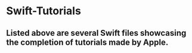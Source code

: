 # Swift-Tutorials

## Listed above are several Swift files showcasing the completion of tutorials made by Apple.

